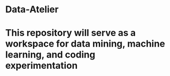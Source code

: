 # Data-Atelier

# This repository will serve as a workspace for data mining, machine learning, and coding experimentation 

